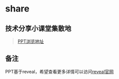 # share
## 技术分享小课堂集散地
> [PPT浏览地址](https://pengwy.github.io/share/)
## 备注
PPT基于reveal，希望查看更多详情可以访问[reveal官网](https://github.com/hakimel/reveal.js)